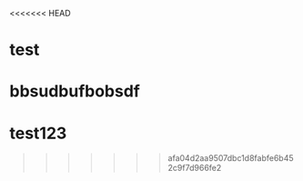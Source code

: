 <<<<<<< HEAD
# test
bbsudbufbobsdf
=======
# test123
>>>>>>> afa04d2aa9507dbc1d8fabfe6b452c9f7d966fe2
